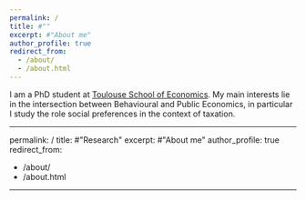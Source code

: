 ```yaml
---
permalink: /
title: #""
excerpt: #"About me"
author_profile: true
redirect_from: 
  - /about/
  - /about.html
---
```

I am a PhD student at [Toulouse School of Economics](https://www.tse-fr.eu/). My main interests lie in the intersection between Behavioural and Public Economics, in particular I study the role social preferences in the context of taxation.

---
permalink: /
title: #"Research"
excerpt: #"About me"
author_profile: true
redirect_from: 
  - /about/
  - /about.html
---


